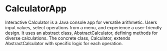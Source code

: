 # CalculatorApp
Interactive Calculator is a Java console app for versatile arithmetic. Users input values, select operations from a menu, and experience a user-friendly design. It uses an abstract class, AbstractCalculator, defining methods for diverse calculations. The concrete class, Calculator, extends AbstractCalculator with specific logic for each operation.
